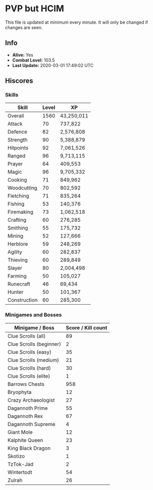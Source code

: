 # PVP but HCIM

This file is updated at minimum every minute. It will only be changed if changes are seen.

## Info

 - **Alive:** Yes
 - **Combat Level:** 103.5
 - **Last Update:** 2020-03-01 17:49:02 UTC

## Hiscores

### Skills

| Skill | Level | XP |
|--|--|--|
| Overall | 1560 | 43,250,011 |
| Attack | 70 | 737,822 |
| Defence | 82 | 2,576,808 |
| Strength | 90 | 5,388,879 |
| Hitpoints | 92 | 7,061,526 |
| Ranged | 96 | 9,713,115 |
| Prayer | 64 | 409,553 |
| Magic | 96 | 9,705,332 |
| Cooking | 71 | 849,962 |
| Woodcutting | 70 | 802,592 |
| Fletching | 71 | 835,264 |
| Fishing | 53 | 140,376 |
| Firemaking | 73 | 1,062,518 |
| Crafting | 60 | 276,285 |
| Smithing | 55 | 175,732 |
| Mining | 52 | 127,666 |
| Herblore | 59 | 248,269 |
| Agility | 60 | 282,837 |
| Thieving | 60 | 289,849 |
| Slayer | 80 | 2,004,498 |
| Farming | 50 | 105,027 |
| Runecraft | 46 | 69,434 |
| Hunter | 50 | 101,367 |
| Construction | 60 | 285,300 |

### Minigames and Bosses

| Minigame / Boss | Score / Kill count |
|--|--|
| Clue Scrolls (all) | 89 |
| Clue Scrolls (beginner) | 2 |
| Clue Scrolls (easy) | 35 |
| Clue Scrolls (medium) | 21 |
| Clue Scrolls (hard) | 30 |
| Clue Scrolls (elite) | 1 |
| Barrows Chests | 958 |
| Bryophyta | 12 |
| Crazy Archaeologist | 27 |
| Dagannoth Prime | 55 |
| Dagannoth Rex | 67 |
| Dagannoth Supreme | 4 |
| Giant Mole | 12 |
| Kalphite Queen | 23 |
| King Black Dragon | 3 |
| Skotizo | 1 |
| TzTok-Jad | 2 |
| Wintertodt | 54 |
| Zulrah | 26 |
